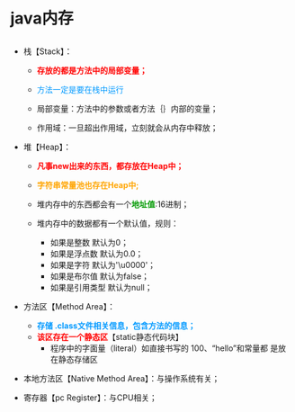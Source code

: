 # java内存

## <!--Java编程语言只有值传递，并没有引用传递-->

- 栈【Stack】：

  - <font color="red">**存放的都是方法中的局部变量；**</font>

  - <font color="#0099ff">方法一定是要在栈中运行</font>
  - 局部变量：方法中的参数或者方法｛｝内部的变量；
  - 作用域：一旦超出作用域，立刻就会从内存中释放；
- 堆【Heap】：

  - <font color="red">**凡事new出来的东西，都存放在Heap中；**</font>

  - <font color="orange">**字符串常量池也存在Heap中;**</font>
  - 堆内存中的东西都会有一个<font color="#0099">**地址值**</font>:16进制；
  - 堆内存中的数据都有一个默认值，规则：
    - 如果是整数					默认为0；
    - 如果是浮点数				默认为0.0；
    - 如果是字符					默认为'\u0000'；
    - 如果是布尔值				默认为false；
    - 如果是引用类型			默认为null；
- 方法区【Method Area】：
  - <font color="#0099ff">**存储  .class文件相关信息，包含方法的信息；**</font>
  - <font color='red'>**该区存在一个静态区**</font>【static静态代码块】
    - 程序中的字面量（literal）如直接书写的 100、“hello”和常量都 是放在静态存储区
- 本地方法区【Native Method Area】：与操作系统有关；
- 寄存器【pc Register】：与CPU相关；